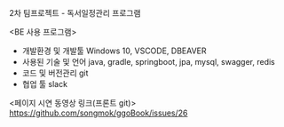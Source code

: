 2차 팀프로젝트 - 독서일정관리 프로그램

<BE 사용 프로그램>
- 개발환경 및 개발툴
Windows 10, VSCODE, DBEAVER
- 사용된 기술 및 언어 
java, gradle, springboot, jpa, mysql, swagger, redis
- 코드 및 버전관리
git
- 협업 툴
slack

<페이지 시연 동영상 링크(프론트 git)>
https://github.com/songmok/ggoBook/issues/26
